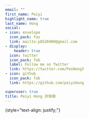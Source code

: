 ```yaml
---
email: ""
first_name: Peiyi
highlight_name: true
last_name: Hong
social:
- icon: envelope
  icon_pack: fas
  link: mailto:p8526900@gmail.com
- display:
    header: true
  icon: twitter
  icon_pack: fab
  label: Follow me on Twitter
  link: https://twitter.com/PeiHong3
- icon: github
  icon_pack: fab
  link: https://github.com/peiyiHung

superuser: true
title: Peiyi Hong 洪培翊
---
```



{style="text-align: justify;"}
